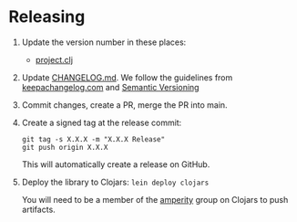 # Releasing

1. Update the version number in these places:

   - [project.clj](../project.clj)

1. Update [CHANGELOG.md](./CHANGELOG.md). We follow the guidelines from
   [keepachangelog.com](http://keepachangelog.com/) and [Semantic
   Versioning](http://semver.org/)

1. Commit changes, create a PR, merge the PR into main.

1. Create a signed tag at the release commit:
   ```
   git tag -s X.X.X -m "X.X.X Release"
   git push origin X.X.X
   ```

   This will automatically create a release on GitHub.

1. Deploy the library to Clojars: `lein deploy clojars`

   You will need to be a member of the
   [amperity](https://clojars.org/groups/amperity) group on Clojars to push
   artifacts.
